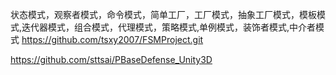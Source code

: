状态模式，观察者模式，命令模式，简单工厂，工厂模式，抽象工厂模式，模板模式,迭代器模式，组合模式，代理模式，策略模式,单例模式，装饰者模式,中介者模式
https://github.com/tsxy2007/FSMProject.git

https://github.com/sttsai/PBaseDefense_Unity3D
